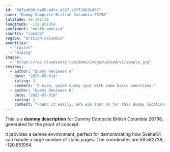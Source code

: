 ```yaml
---
id: "5dfeab09-84d5-4dcc-a237-b27f2b83c457"
name: "Dummy Campsite British Columbia 26798"
latitude: 59.582738
longitude: -120.651954
continent: "north-america"
country: "canada"
region: "british-columbia"
amenities:
  - "toilet"
  - "hiking"
images:
  - "https://res.cloudinary.com/demo/image/upload/v1/sample.jpg"
reviews:
  - author: "Dummy Reviewer A"
    date: "2025-05-018"
    rating: 3
    comment: "A nice, quiet dummy spot with some basic amenities."
  - author: "Dummy Reviewer B"
    date: "2025-07-019"
    rating: 2
    comment: "Found it easily. GPS was spot on for this dummy location."
---
```


This is a **dummy description** for Dummy Campsite British Columbia 26798, generated for the proof of concept.

It provides a serene environment, perfect for demonstrating how SvelteKit can handle a large number of static pages. The coordinates are 59.582738, -120.651954.
